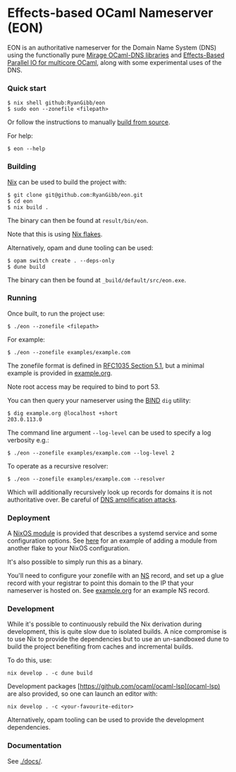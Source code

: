
# Effects-based OCaml Nameserver (EON)

EON is an authoritative nameserver for the Domain Name System (DNS) using the functionally pure [Mirage OCaml-DNS libraries](https://github.com/mirage/ocaml-dns) and [Effects-Based Parallel IO for multicore OCaml](https://github.com/ocaml-multicore/eio), along with some experimental uses of the DNS.

### Quick start

```
$ nix shell github:RyanGibb/eon
$ sudo eon --zonefile <filepath>
```

Or follow the instructions to manually [build from source](#building).

For help:
```
$ eon --help
```

### Building

[Nix](https://nixos.org) can be used to build the project with:

```
$ git clone git@github.com:RyanGibb/eon.git
$ cd eon
$ nix build .
```

The binary can then be found at `result/bin/eon`.

Note that this is using [Nix flakes](https://nixos.org/manual/nix/stable/command-ref/new-cli/nix3-flake.html).

Alternatively, opam and dune tooling can be used:
```
$ opam switch create . --deps-only
$ dune build
```

The binary can then be found at `_build/default/src/eon.exe`.

### Running

Once built, to run the project use:

```
$ ./eon --zonefile <filepath>
```

For example:
```
$ ./eon --zonefile examples/example.com
```

The zonefile format is defined in [RFC1035 Section 5.1](https://datatracker.ietf.org/doc/html/rfc1035#section-5.1), but a minimal example is provided in [example.org](./example/example.org).

Note root access may be required to bind to port 53.

You can then query your nameserver using the [BIND](https://www.isc.org/bind/) `dig` utility:
```
$ dig example.org @localhost +short
203.0.113.0
```

The command line argument `--log-level` can be used to specify a log verbosity e.g.:
```
$ ./eon --zonefile examples/example.com --log-level 2
```

To operate as a recursive resolver:
```
$ ./eon --zonefile examples/example.com --resolver
```

Which will additionally recursively look up records for domains it is not authoritative over.
Be careful of [DNS amplification attacks](https://www.cloudflare.com/learning/ddos/dns-amplification-ddos-attack/).

### Deployment

A [NixOS module](https://nixos.org/manual/nixos/stable/index.html#sec-writing-modules) is provided that describes a systemd service and some configuration options. See [here](https://www.tweag.io/blog/2020-07-31-nixos-flakes/#adding-modules-from-third-party-flakes) for an example of adding a module from another flake to your NixOS configuration.

It's also possible to simply run this as a binary.

You'll need to configure your zonefile with an [NS](https://www.ietf.org/rfc/rfc1035.html#section-3.3.11) record, and set up a glue record with your registrar to point this domain to the IP that your nameserver is hosted on. See [example.org](./example/example.org) for an example NS record.

### Development

While it's possible to continuously rebuild the Nix derivation during development, this is quite slow due to isolated builds. A nice compromise is to use Nix to provide the dependencies but to use an un-sandboxed dune to build the project benefiting from caches and incremental builds.

To do this, use:
```
nix develop . -c dune build
```

Development packages [https://github.com/ocaml/ocaml-lsp](ocaml-lsp) are also provided, so one can launch an editor with:
```
nix develop . -c <your-favourite-editor>
```

Alternatively, opam tooling can be used to provide the development dependencies.

### Documentation

See [./docs/](./docs/).
